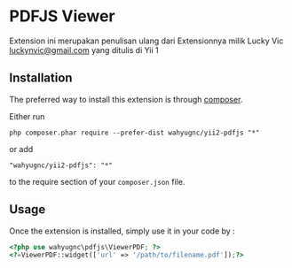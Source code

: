 PDFJS Viewer
============
Extension ini merupakan penulisan ulang dari Extensionnya milik Lucky Vic <luckynvic@gmail.com> yang ditulis di Yii 1

Installation
------------

The preferred way to install this extension is through [composer](http://getcomposer.org/download/).

Either run

```
php composer.phar require --prefer-dist wahyugnc/yii2-pdfjs "*"
```

or add

```
"wahyugnc/yii2-pdfjs": "*"
```

to the require section of your `composer.json` file.


Usage
-----

Once the extension is installed, simply use it in your code by  :

```php
<?php use wahyugnc\pdfjs\ViewerPDF; ?>
<?=ViewerPDF::widget(['url' => '/path/to/filename.pdf']);?>
